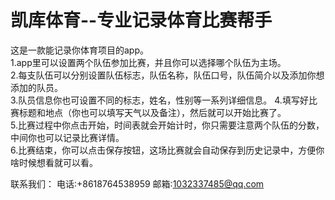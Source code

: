 # 凯库体育--专业记录体育比赛帮手
这是一款能记录你体育项目的app。    
1.app里可以设置两个队伍参加比赛，并且你可以选择哪个队伍为主场。  
2.每支队伍可以分别设置队伍标志，队伍名称，队伍口号，队伍简介以及添加你想添加的队员。  
3.队员信息你也可设置不同的标志，姓名，性别等一系列详细信息。 
4.填写好比赛标题和地点（你也可以填写天气以及备注），然后就可以开始比赛了。  
5.比赛过程中你点击开始，时间表就会开始计时，你只需要注意两个队伍的分数，中间你也可以记录比赛详情。  
6.比赛结束，你可以点击保存按钮，这场比赛就会自动保存到历史记录中，方便你啥时候想看就可以看。  

联系我们：
电话:+8618764538959 邮箱:1032337485@qq.com
